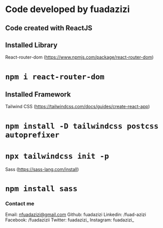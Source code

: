 # Code developed by fuadazizi

## Code created with ReactJS

## Installed Library

React-router-dom  (https://www.npmjs.com/package/react-router-dom)
# `npm i react-router-dom`

## Installed Framework

Tailwind CSS (https://tailwindcss.com/docs/guides/create-react-app)
# `npm install -D tailwindcss postcss autoprefixer`
# `npx tailwindcss init -p`

Sass (https://sass-lang.com/install)
# `npm install sass`

### Contact me
Email: nfuadazizi@gmail.com
Github: fuadazizi
Linkedin: /fuad-azizi
Facebook: /fuadazizii
Twitter: fuadazizi_
Instagram: fuadazizi_